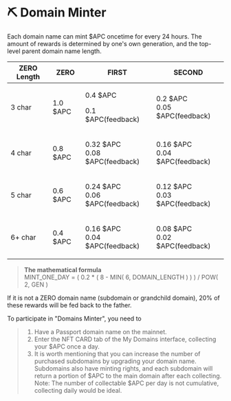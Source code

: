 # ⛏ Domain Minter

Each domain name can mint $APC oncetime for every 24 hours. The amount of rewards is determined by one's own generation, and the top-level parent domain name length.

| ZERO Length | ZERO     | FIRST                                     | SECOND                                  |
| ----------- | -------- | ----------------------------------------- | --------------------------------------- |
| 3 char      | 1.0 $APC | <p>0.4 $APC </p><p>0.1 $APC(feedback)</p> | <p>0.2 $APC<br>0.05 $APC(feedback)</p>  |
| 4 char      | 0.8 $APC | <p>0.32 $APC<br>0.08 $APC(feedback)</p>   | <p>0.16 $APC<br>0.04 $APC(feedback)</p> |
| 5 char      | 0.6 $APC | <p>0.24 $APC<br>0.06 $APC(feedback)</p>   | <p>0.12 $APC<br>0.03 $APC(feedback)</p> |
| 6+ char     | 0.4 $APC | <p>0.16 $APC<br>0.04 $APC(feedback)</p>   | <p>0.08 $APC<br>0.02 $APC(feedback)</p> |



> **The mathematical formula**\
> MINT\_ONE\_DAY = ( 0.2 \* ( 8 - MIN( 6, DOMAIN\_LENGTH ) ) ) / POW( 2, GEN )

If it is not a ZERO domain name (subdomain or grandchild domain), 20% of these rewards will be fed back to the father.

To participate in "Domains Minter", you need to

> 1. Have a Passport domain name on the mainnet.
> 2. Enter the NFT CARD tab of the My Domains interface, collecting your $APC once a day.
> 3. It is worth mentioning that you can increase the number of purchased subdomains by upgrading your domain name. Subdomains also have minting rights, and each subdomain will return a portion of $APC to the main domain after each collecting. Note: The number of collectable $APC per day is not cumulative, collecting daily would be ideal.
